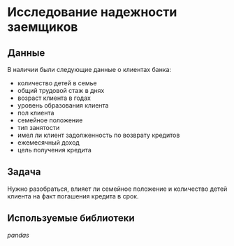 # Исследование надежности заемщиков


## Данные

В наличии были следующие данные о клиентах банка:
- количество детей в семье
- общий трудовой стаж в днях
- возраст клиента в годах
- уровень образования клиента
- пол клиента
- семейное положение
- тип занятости
- имел ли клиент задолженность по возврату кредитов
- ежемесячный доход
-  цель получения кредита

## Задача

Нужно разобраться, влияет ли семейное положение и количество детей клиента на факт погашения кредита в срок. 

## Используемые библиотеки
*pandas*

